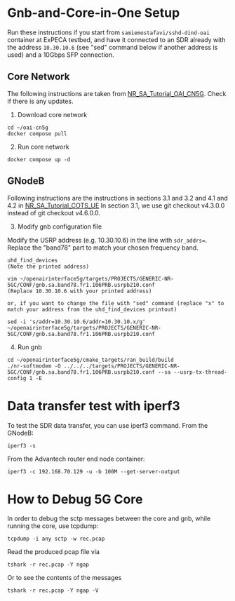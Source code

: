 # Gnb-and-Core-in-One Setup

Run these instructions if you start from `samiemostafavi/sshd-dind-oai` container at ExPECA testbed, and have it connected to an SDR already with the address `10.30.10.6` (see "sed" command below if another address is used) and a 10Gbps SFP connection.

## Core Network

The following instructions are taken from [NR_SA_Tutorial_OAI_CN5G](https://gitlab.eurecom.fr/oai/openairinterface5g/-/blob/develop/doc/NR_SA_Tutorial_OAI_CN5G.md). Check if there is any updates.

1) Download core network
```
cd ~/oai-cn5g
docker compose pull
```

2) Run core network
```
docker compose up -d
```

## GNodeB

Following instructions are the instructions in sections 3.1 and 3.2 and 4.1 and 4.2 in [NR_SA_Tutorial_COTS_UE](https://gitlab.eurecom.fr/oai/openairinterface5g/-/blob/develop/doc/NR_SA_Tutorial_COTS_UE.md)
In section 3.1, we use git checkout v4.3.0.0 instead of git checkout v4.6.0.0.

3) Modify gnb configuration file

Modify the USRP address (e.g. 10.30.10.6) in the line with `sdr_addrs=`. Replace the "band78" part to match your chosen frequency band.
```
uhd_find_devices
(Note the printed address)

vim ~/openairinterface5g/targets/PROJECTS/GENERIC-NR-5GC/CONF/gnb.sa.band78.fr1.106PRB.usrpb210.conf
(Replace 10.30.10.6 with your printed address)

or, if you want to change the file with "sed" command (replace "x" to match your address from the uhd_find_devices printout)

sed -i 's/addr=10.30.10.6/addr=10.30.10.x/g' ~/openairinterface5g/targets/PROJECTS/GENERIC-NR-5GC/CONF/gnb.sa.band78.fr1.106PRB.usrpb210.conf
```

4) Run gnb
```
cd ~/openairinterface5g/cmake_targets/ran_build/build
./nr-softmodem -O ../../../targets/PROJECTS/GENERIC-NR-5GC/CONF/gnb.sa.band78.fr1.106PRB.usrpb210.conf --sa --usrp-tx-thread-config 1 -E
```


# Data transfer test with iperf3

To test the SDR data transfer, you can use iperf3 command. 
From the GNodeB:
```
iperf3 -s
```

From the Advantech router end node container:
```
iperf3 -c 192.168.70.129 -u -b 100M --get-server-output
```


# How to Debug 5G Core

In order to debug the sctp messages between the core and gnb, while running the core, use tcpdump:
```
tcpdump -i any sctp -w rec.pcap
```

Read the produced pcap file via
```
tshark -r rec.pcap -Y ngap
```
Or to see the contents of the messages
```
tshark -r rec.pcap -Y ngap -V
```


